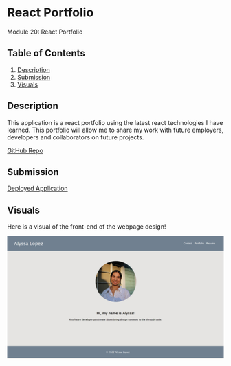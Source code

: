 # React Portfolio

Module 20: React Portfolio

## Table of Contents
1. [Description](#description)
2. [Submission](#submission)
3. [Visuals](#visuals)

## Description
This application is a react portfolio using the latest react technologies I have learned. This portfolio will allow me to share my work with future employers, developers and collaborators on future projects.

[GitHub Repo](https://github.com/alyssa20lopez/react-portfolio)

## Submission

[Deployed Application](https://alyssa20lopez.github.io/react-portfolio/)

## Visuals
Here is a visual of the front-end of the webpage design!

![Alt text](./src/images/react-portfolio.png)